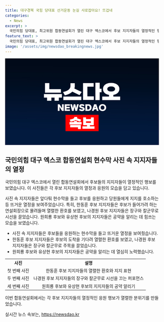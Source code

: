 ```yaml
---
title: 대구경북 국힘 당대표 선거운동 눈길 사로잡아요! 뜨겁네
categories:
  - News
excerpt: >
  국민의힘 당대표, 최고위원 합동연설회가 열린 대구 엑스코에서 후보 지지자들의 열정적인 행보가 눈에 띄었다. 한동훈 후보 지지자들은 열기 넘치는 환영으로 후보를 맞이하며 화려한 시선을 끌었고, 나경원 후보 지지자들은 장구와 칼군무로 주목을 받았다. 또한 김재원 후보와 유상현 후보의 지지자들도 각자의 방식으로 지지를 호소하며 관심을 끌었다. 이들의 열정적인 행보는 전당대회에 대한 기대를 높이는 것으로 평가되고 있다.
feature_text: >
  국민의힘 당대표, 최고위원 합동연설회가 열린 대구 엑스코에서 후보 지지자들의 열정적인 행보가 눈에 띄었다. 한동훈 후보 지지자들은 열기 넘치는 환영으로 후보를 맞이하며 화려한 시선을 끌었고, 나경원 후보 지지자들은 장구와 칼군무로 주목을 받았다. 또한 김재원 후보와 유상현 후보의 지지자들도 각자의 방식으로 지지를 호소하며 관심을 끌었다. 이들의 열정적인 행보는 전당대회에 대한 기대를 높이는 것으로 평가되고 있다.
image: '/assets/img/newsdao_breakingnews.jpg'
---
```


<p><img src="/assets/img/newsdao_breakingnews.jpg" alt="cryptoinkorea 속보" /></p>

<h2 data-ke-size="size26">국민의힘 대구 엑스코 합동연설회 현수막 사진 속 지지자들의 열정</h2>

<p>국민의힘 대구 엑스코에서 열린 합동연설회에서 후보들의 지지자들이 열정적인 행보를 보였습니다. 이 사진들은 각 후보 지지자들의 열정과 응원의 모습을 담고 있습니다. </p>

<p data-ke-size="size16">사진 속 지지자들은 앞다퉈 현수막을 들고 후보를 응원하고 당원들에게 지지를 호소하는 등 뜨거운 열정을 보여주었습니다. 특히, 한동훈 후보 지지자들은 후보가 들어가려 하는 연설회장으로 몰려들며 열렬한 환호를 보였고, 나경원 후보 지지자들은 장구와 칼군무로 시선을 끌었습니다. 원희룡 후보와 유상현 후보의 지지자들은 공약을 알리는 데 힘쓰는 모습을 보였습니다.</p>

<ul>
  <li>사진 속 지지자들은 후보들을 응원하는 현수막을 들고 뜨거운 열정을 보여줬습니다.</li>
  <li>한동훈 후보 지지자들은 후보의 도착을 기다려 열렬한 환호를 보였고, 나경원 후보 지지자들은 장구와 칼군무로 주목을 끌었습니다.</li>
  <li>원희룡 후보와 유상현 후보의 지지자들은 공약을 알리는 데 열심히 노력했습니다.</li>
</ul>

<table>
  <tr>
    <td style="text-align: center; height: 17px;"><b>사진</b></td>
    <td style="text-align: center; height: 17px;"><b>설명</b></td>
  </tr>
  <tr>
    <td style="text-align: center; height: 17px;">첫 번째 사진</td>
    <td style="text-align: center; height: 17px;">한동훈 후보 지지자들의 열렬한 환호와 지지 표현</td>
  </tr>
  <tr>
    <td style="text-align: center; height: 17px;">두 번째 사진</td>
    <td style="text-align: center; height: 17px;">나경원 후보 지지자들의 장구와 칼군무로 시선을 끄는 퍼포먼스</td>
  </tr>
  <tr>
    <td style="text-align: center; height: 17px;">세 번째 사진</td>
    <td style="text-align: center; height: 17px;">원희룡 후보와 유상현 후보의 지지자들의 공약 알리기</td>
  </tr>
</table>

<p>이번 합동연설회에서는 각 후보 지지자들의 열정적인 응원 행보가 열렬한 분위기를 만들었습니다.</p>
실시간 뉴스 속보는, <a href="https://newsdao.kr" rel="dofollow">https://newsdao.kr</a>


